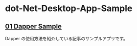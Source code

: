 # dot-Net-Desktop-App-Sample

## [01 Dapper Sample](https://github.com/YouseiSakusen/dot-Net-Desktop-App-Sample/tree/main/01-DapperSample)

Dapper の使用方法を紹介している記事のサンプルアプリです。
